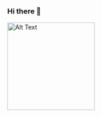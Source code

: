 ### Hi there 👋
<img src="https://github.com/robertsstr/robertsstr/blob/main/iltza-monkey-hi.gif" alt="Alt Text" width="200" height="200">

<!--
**robertsstr/robertsstr** is a ✨ _special_ ✨ repository because its `README.md` (this file) appears on your GitHub profile.

Here are some ideas to get you started:

- 🔭 I’m currently working on ...
- 🌱 I’m currently learning ...
- 👯 I’m looking to collaborate on ...
- 🤔 I’m looking for help with ...
- 💬 Ask me about ...
- 📫 How to reach me: ...
- 😄 Pronouns: ...
- ⚡ Fun fact: ...
-->
